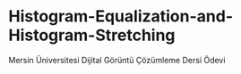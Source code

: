 # Histogram-Equalization-and-Histogram-Stretching
Mersin Üniversitesi Dijital Görüntü Çözümleme Dersi Ödevi
